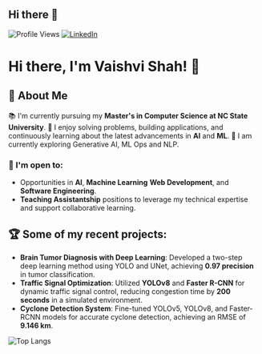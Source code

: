 ## Hi there 👋

![Profile Views](https://komarev.com/ghpvc/?username=VaishviShah&label=Profile%20views&color=0e75b6&style=flat)
[![LinkedIn](https://img.shields.io/badge/LinkedIn-blue?style=flat&logo=linkedin&logoColor=white)](https://www.linkedin.com/in/vaishvi-shah-211102)
# Hi there, I'm Vaishvi Shah! 👋

## 🚀 About Me

📚 I'm currently pursuing my **Master's in Computer Science at NC State University**.
🌟 I enjoy solving problems, building applications, and continuously learning about the latest advancements in **AI** and **ML**.
🔬 I am currently exploring Generative AI, ML Ops and NLP.

### 🎯 I'm open to:
- Opportunities in **AI**, **Machine Learning** **Web Development**, and **Software Engineering**.
- **Teaching Assistantship** positions to leverage my technical expertise and support collaborative learning.

## 🏆 Some of my recent projects:
- **Brain Tumor Diagnosis with Deep Learning**: Developed a two-step deep learning method using YOLO and UNet, achieving **0.97 precision** in tumor classification. 
- **Traffic Signal Optimization**: Utilized **YOLOv8** and **Faster R-CNN** for dynamic traffic signal control, reducing congestion time by **200 seconds** in a simulated environment.
- **Cyclone Detection System**: Fine-tuned YOLOv5, YOLOv8, and Faster-RCNN models for accurate cyclone detection, achieving an RMSE of **9.146 km**. 

![Top Langs](https://github-readme-stats.vercel.app/api/top-langs/?username=VaishviShah&layout=compact)



